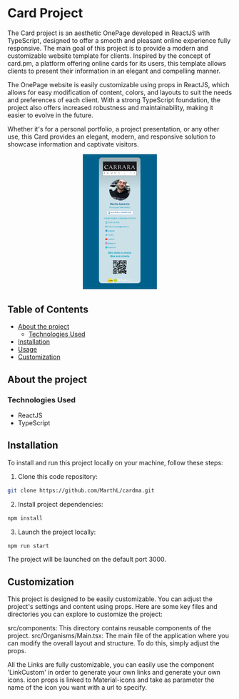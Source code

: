 # Card Project

The Card project is an aesthetic OnePage developed in ReactJS with TypeScript, designed to offer a smooth and pleasant online experience fully responsive. The main goal of this project is to provide a modern and customizable website template for clients. Inspired by the concept of card.pm, a platform offering online cards for its users, this template allows clients to present their information in an elegant and compelling manner.

The OnePage website is easily customizable using props in ReactJS, which allows for easy modification of content, colors, and layouts to suit the needs and preferences of each client. With a strong TypeScript foundation, the project also offers increased robustness and maintainability, making it easier to evolve in the future.

Whether it's for a personal portfolio, a project presentation, or any other use, this Card provides an elegant, modern, and responsive solution to showcase information and captivate visitors.

<p align="center" width="100%">
<img width="33%" src="https://github.com/MarthL/cardma/blob/master/frontend/public/demo.png?raw=true" />
</p>

## Table of Contents

- [About the project](#about-the-project)
  - [Technologies Used](#technologies-used)
- [Installation](#installation)
- [Usage](#usage)
- [Customization](#customization)

## About the project

### Technologies Used

- ReactJS
- TypeScript

## Installation

To install and run this project locally on your machine, follow these steps:

1. Clone this code repository:

```bash
git clone https://github.com/MarthL/cardma.git
```

2. Install project dependencies:

```bash
npm install
```

3. Launch the project locally:

```bash
npm run start
```

The project will be launched on the default port 3000.


## Customization
This project is designed to be easily customizable. You can adjust the project's settings and content using props. Here are some key files and directories you can explore to customize the project:

src/components: This directory contains reusable components of the project.
src/Organisms/Main.tsx: The main file of the application where you can modify the overall layout and structure. To do this, simply adjust the props.

All the Links are fully customizable, you can easily use the component 'LinkCustom' in order to generate your own links and generate your own icons. icon props is linked to Material-icons and take as parameter the name of the icon you want with a url to specify.
